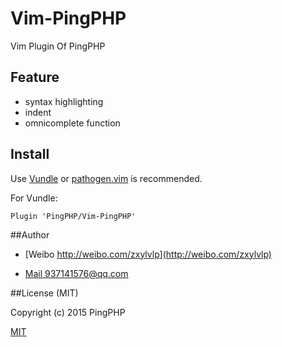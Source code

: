 # Vim-PingPHP
Vim Plugin Of PingPHP 

## Feature
- syntax highlighting
- indent
- omnicomplete function

## Install

Use [Vundle][] or [pathogen.vim][] is recommended.

[Vundle]:https://github.com/gmarik/vundle
[pathogen.vim]:https://github.com/tpope/vim-pathogen

For Vundle:

    Plugin 'PingPHP/Vim-PingPHP'

##Author

- [Weibo http://weibo.com/zxylvlp](http://weibo.com/zxylvlp)

- [Mail 937141576@qq.com](mailto:937141576@qq.com)

##License (MIT)

Copyright (c) 2015 PingPHP

[MIT](https://github.com/PingPHP/Vim-PingPHP/blob/master/LICENSE)
